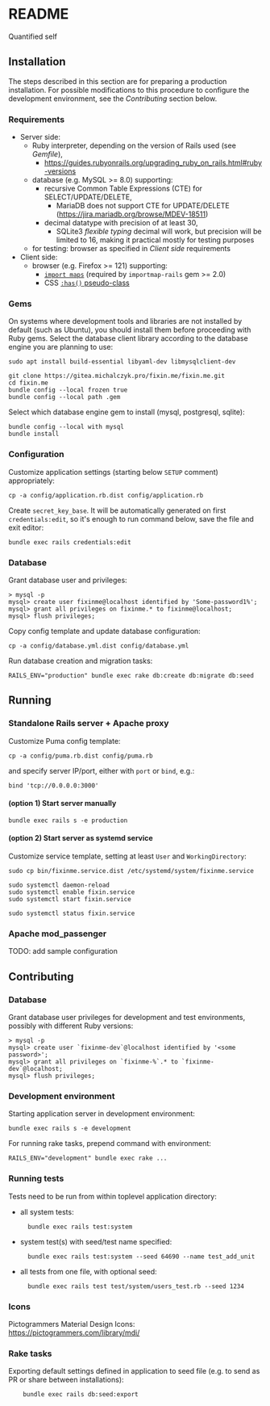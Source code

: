 README
======

Quantified self


Installation
------------

The steps described in this section are for preparing a production installation.
For possible modifications to this procedure to configure the development
environment, see the _Contributing_ section below.

### Requirements

* Server side:
    * Ruby interpreter, depending on the version of Rails used (see _Gemfile_),
        * https://guides.rubyonrails.org/upgrading_ruby_on_rails.html#ruby-versions
    * database (e.g. MySQL >= 8.0) supporting:
        * recursive Common Table Expressions (CTE) for SELECT/UPDATE/DELETE,
            * MariaDB does not support CTE for UPDATE/DELETE
              (https://jira.mariadb.org/browse/MDEV-18511)
        * decimal datatype with precision of at least 30,
            * SQLite3 _flexible typing_ decimal will work, but precision
              will be limited to 16, making it practical mostly for testing
              purposes
    * for testing: browser as specified in _Client side_ requirements
* Client side:
    * browser (e.g. Firefox >= 121) supporting:
        * [`import maps`](https://caniuse.com/import-maps)
          (required by `importmap-rails` gem >= 2.0)
        * CSS [`:has()` pseudo-class](https://caniuse.com/css-has)

### Gems

On systems where development tools and libraries are not installed by default
(such as Ubuntu), you should install them before proceeding with Ruby gems.
Select the database client library according to the database engine you are
planning to use:

    sudo apt install build-essential libyaml-dev libmysqlclient-dev

    git clone https://gitea.michalczyk.pro/fixin.me/fixin.me.git
    cd fixin.me
    bundle config --local frozen true
    bundle config --local path .gem

Select which database engine gem to install (mysql, postgresql, sqlite):

    bundle config --local with mysql
    bundle install

### Configuration

Customize application settings (starting below `SETUP` comment) appropriately:

    cp -a config/application.rb.dist config/application.rb

Create `secret_key_base`. It will be automatically generated on first
`credentials:edit`, so it's enough to run command below, save the file and exit
editor:

    bundle exec rails credentials:edit

### Database

Grant database user and privileges:

    > mysql -p
    mysql> create user fixinme@localhost identified by 'Some-password1%';
    mysql> grant all privileges on fixinme.* to fixinme@localhost;
    mysql> flush privileges;

Copy config template and update database configuration:

    cp -a config/database.yml.dist config/database.yml

Run database creation and migration tasks:

    RAILS_ENV="production" bundle exec rake db:create db:migrate db:seed


Running
-------

### Standalone Rails server + Apache proxy

Customize Puma config template:

    cp -a config/puma.rb.dist config/puma.rb

and specify server IP/port, either with `port` or `bind`, e.g.:

    bind 'tcp://0.0.0.0:3000'

#### (option 1) Start server manually

    bundle exec rails s -e production

#### (option 2) Start server as systemd service

Customize service template, setting at least `User` and `WorkingDirectory`:

    sudo cp bin/fixinme.service.dist /etc/systemd/system/fixinme.service

    sudo systemctl daemon-reload
    sudo systemctl enable fixin.service
    sudo systemctl start fixin.service

    sudo systemctl status fixin.service

### Apache mod_passenger

TODO: add sample configuration


Contributing
------------

### Database

Grant database user privileges for development and test environments,
possibly with different Ruby versions:

    > mysql -p
    mysql> create user `fixinme-dev`@localhost identified by '<some password>';
    mysql> grant all privileges on `fixinme-%`.* to `fixinme-dev`@localhost;
    mysql> flush privileges;


### Development environment

Starting application server in development environment:

    bundle exec rails s -e development

For running rake tasks, prepend command with environment:

    RAILS_ENV="development" bundle exec rake ...


### Running tests

Tests need to be run from within toplevel application directory:

* all system tests:

        bundle exec rails test:system

* system test(s) with seed/test name specified:

        bundle exec rails test:system --seed 64690 --name test_add_unit

* all tests from one file, with optional seed:

        bundle exec rails test test/system/users_test.rb --seed 1234


### Icons

Pictogrammers Material Design Icons: https://pictogrammers.com/library/mdi/


### Rake tasks

Exporting default settings defined in application to seed file (e.g. to send as
PR or share between installations):

        bundle exec rails db:seed:export
